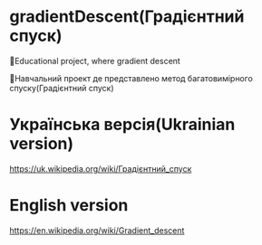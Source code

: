 # gradientDescent(Градієнтний спуск)

📖Educational project, where gradient descent

📖Навчальний проект де представлено метод багатовимірного спуску(Градієнтний спуск)

# Українська версія(Ukrainian version)

https://uk.wikipedia.org/wiki/Градієнтний_спуск

# English version

https://en.wikipedia.org/wiki/Gradient_descent
